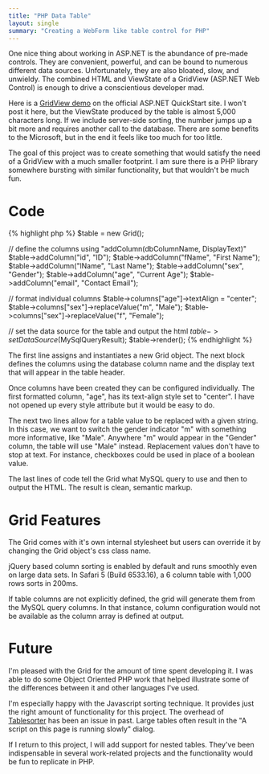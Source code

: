 ```yaml
---
title: "PHP Data Table"
layout: single
summary: "Creating a WebForm like table control for PHP"
---
```

One nice thing about working in ASP.NET is the abundance of pre-made controls. They are convenient, powerful, and can be bound to numerous different data sources. Unfortunately, they are also bloated, slow, and unwieldy. The combined HTML and ViewState of a GridView (ASP.NET Web Control) is enough to drive a conscientious developer mad.

Here is a <a href="http://quickstarts.asp.net/QuickStartv20/aspnet/samples/data/GridViewBoundFields_vb.aspx">GridView demo</a> on the official ASP.NET QuickStart site. I won't post it here, but the ViewState produced by the table is almost 5,000 characters long. If we include server-side sorting, the number jumps up a bit more and requires another call to the database. There are some benefits to the Microsoft, but in the end it feels like too much for too little.

The goal of this project was to create something that would satisfy the need of a GridView with a much smaller footprint. I am sure there is a PHP library somewhere bursting with similar functionality, but that wouldn't be much fun.

# Code

{% highlight php %}
$table = new Grid();

// define the columns using "addColumn(dbColumnName, DisplayText)"
$table->addColumn("id", "ID");
$table->addColumn("fName", "First Name");
$table->addColumn("lName", "Last Name");
$table->addColumn("sex", "Gender");
$table->addColumn("age", "Current Age");
$table->addColumn("email", "Contact Email");

// format individual columns
$table->columns["age"]->textAlign = "center";
$table->columns["sex"]->replaceValue("m", "Male");
$table->columns["sex"]->replaceValue("f", "Female");

// set the data source for the table and output the html
$table->setDataSource($MySqlQueryResult);
$table->render();
{% endhighlight %}

The first line assigns and instantiates a new Grid object. The next block defines the columns using the database column name and the display text that will appear in the table header.

Once columns have been created they can be configured individually. The first formatted column, "age", has its text-align style set to "center". I have not opened up every style attribute but it would be easy to do.

The next two lines allow for a table value to be replaced with a given string. In this case, we want to switch the gender indicator "m" with something more informative, like "Male". Anywhere "m" would appear in the "Gender" column, the table will use "Male" instead. Replacement values don't have to stop at text. For instance, checkboxes could be used in place of a boolean value.

The last lines of code tell the Grid what MySQL query to use and then to output the HTML. The result is clean, semantic markup.

# Grid Features

The Grid comes with it's own internal stylesheet but users can override it by changing the Grid object's css class name.

jQuery based column sorting is enabled by default and runs smoothly even on large data sets. In Safari 5 (Build 6533.16), a 6 column table with 1,000 rows sorts in 200ms.

If table columns are not explicitly defined, the grid will generate them from the MySQL query columns. In that instance, column configuration would not be available as the column array is defined at output.

# Future

I'm pleased with the Grid for the amount of time spent developing it. I was able to do some Object Oriented PHP work that helped illustrate some of the differences between it and other languages I've used.

I'm especially happy with the Javascript sorting technique. It provides just the right amount of functionality for this project. The overhead of <a href="http://tablesorter.com/docs/">Tablesorter</a> has been an issue in past. Large tables often result in the "A script on this page is running slowly" dialog.

If I return to this project, I will add support for nested tables. They've been indispensable in several work-related projects and the functionality would be fun to replicate in PHP.